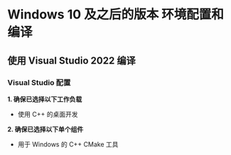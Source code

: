 ﻿# Windows 10 及之后的版本 环境配置和编译

## 使用 Visual Studio 2022 编译

### Visual Studio 配置
**1. 确保已选择以下工作负载**

- 使用 C++ 的桌面开发

**2. 确保已选择以下单个组件**

- 用于 Windows 的 C++ CMake 工具
